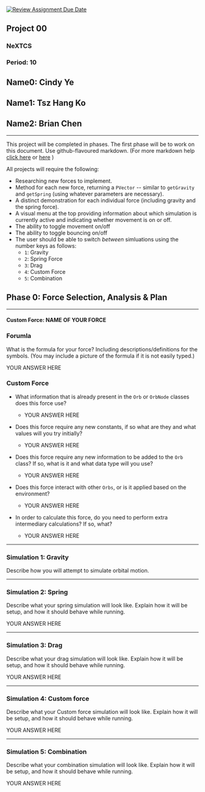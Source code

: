 [![Review Assignment Due Date](https://classroom.github.com/assets/deadline-readme-button-22041afd0340ce965d47ae6ef1cefeee28c7c493a6346c4f15d667ab976d596c.svg)](https://classroom.github.com/a/gbHItYk9)
## Project 00
### NeXTCS
### Period: 10
## Name0: Cindy Ye
## Name1: Tsz Hang Ko
## Name2: Brian Chen
---

This project will be completed in phases. The first phase will be to work on this document. Use github-flavoured markdown. (For more markdown help [click here](https://github.com/adam-p/markdown-here/wiki/Markdown-Cheatsheet) or [here](https://docs.github.com/en/get-started/writing-on-github/getting-started-with-writing-and-formatting-on-github/basic-writing-and-formatting-syntax) )

All projects will require the following:
- Researching new forces to implement.
- Method for each new force, returning a `PVector`  -- similar to `getGravity` and `getSpring` (using whatever parameters are necessary).
- A distinct demonstration for each individual force (including gravity and the spring force).
- A visual menu at the top providing information about which simulation is currently active and indicating whether movement is on or off.
- The ability to toggle movement on/off
- The ability to toggle bouncing on/off
- The user should be able to switch _between_ simluations using the number keys as follows:
  - `1`: Gravity
  - `2`: Spring Force
  - `3`: Drag
  - `4`: Custom Force
  - `5`: Combination


## Phase 0: Force Selection, Analysis & Plan
---------- 

#### Custom Force: NAME OF YOUR FORCE

### Forumla
What is the formula for your force? Including descriptions/definitions for the symbols. (You may include a picture of the formula if it is not easily typed.)

YOUR ANSWER HERE

### Custom Force
- What information that is already present in the `Orb` or `OrbNode` classes does this force use?
  - YOUR ANSWER HERE

- Does this force require any new constants, if so what are they and what values will you try initially?
  - YOUR ANSWER HERE

- Does this force require any new information to be added to the `Orb` class? If so, what is it and what data type will you use?
  - YOUR ANSWER HERE

- Does this force interact with other `Orbs`, or is it applied based on the environment?
  - YOUR ANSWER HERE

- In order to calculate this force, do you need to perform extra intermediary calculations? If so, what?
  - YOUR ANSWER HERE

--- 

### Simulation 1: Gravity
Describe how you will attempt to simulate orbital motion.

--- 

### Simulation 2: Spring
Describe what your spring simulation will look like. Explain how it will be setup, and how it should behave while running.

YOUR ANSWER HERE

--- 

### Simulation 3: Drag
Describe what your drag simulation will look like. Explain how it will be setup, and how it should behave while running.

YOUR ANSWER HERE

--- 

### Simulation 4: Custom force
Describe what your Custom force simulation will look like. Explain how it will be setup, and how it should behave while running.

YOUR ANSWER HERE

--- 

### Simulation 5: Combination
Describe what your combination simulation will look like. Explain how it will be setup, and how it should behave while running.

YOUR ANSWER HERE

